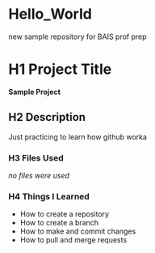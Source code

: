 # Hello_World
new sample repository for BAIS prof prep

# H1 Project Title
**Sample Project**

## H2 Description
Just practicing to learn how github worka

### H3 Files Used
*no files were used*

### H4 Things I Learned
- How to create a repository
- How to create a branch
- How to make and commit changes
- How to pull and merge requests
